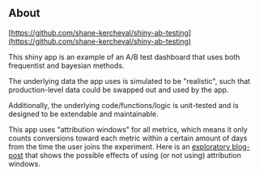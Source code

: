 ## About

[https://github.com/shane-kercheval/shiny-ab-testing](https://github.com/shane-kercheval/shiny-ab-testing)

This shiny app is an example of an A/B test dashboard that uses both frequentist and bayesian methods.

The underlying data the app uses is simulated to be "realistic", such that production-level data could be swapped out and used by the app.

Additionally, the underlying code/functions/logic is unit-tested and is designed to be extendable and maintainable.

This app uses "attribution windows" for all metrics, which means it only counts conversions toward each metric within a certain amount of days from the time the user joins the experiment. Here is an [exploratory blog-post](https://github.com/shane-kercheval/misc-projects/blob/master/attribution-window-effects/attribution-window-simulation.md) that shows the possible effects of using (or not using) attribution windows.

